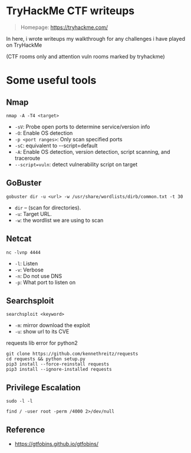 # TryHackMe CTF writeups

> Homepage: https://tryhackme.com/

In here, i wrote writeups my walkthrough for any challenges i have played on TryHackMe

(CTF rooms only and attention vuln rooms marked by tryhackme)

# Some useful tools

## Nmap

```
nmap -A -T4 <target>
```

+ `-sV`: Probe open ports to determine service/version info
+ `-O`: Enable OS detection
+ `-p <port ranges>`: Only scan specified ports
+ `-sC`: equivalent to --script=default
+ `-A`: Enable OS detection, version detection, script scanning, and traceroute
+ `--script=vuln`: detect vulnerability script on target

## GoBuster

```
gobuster dir -u <url> -w /usr/share/wordlists/dirb/common.txt -t 30
```

+ `dir` – (scan for directories).
+ `-u`: Target URL.
+ `-w`: the wordlist we are using to scan

## Netcat

```
nc -lvnp 4444
```

+ `-l`: Listen
+ `-v`: Verbose
+ `-n`: Do not use DNS
+ `-p`: What port to listen on

## Searchsploit

```
searchsploit <keyword>
```

+ `-m`: mirror download the exploit
+ `-u`: show url to its CVE

requests lib error for python2

```
git clone https://github.com/kennethreitz/requests
cd requests && python setup.py
pip3 install --force-reinstall requests
pip3 install --ignore-installed requests
```

## Privilege Escalation

```
sudo -l -l
```

```
find / -user root -perm /4000 2>/dev/null
```

## Reference

+ https://gtfobins.github.io/gtfobins/

